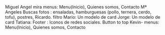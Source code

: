 Miguel Angel mira menus: Menu(Inicio), Quienes somos, Contacto
Mª Angeles  Buscas fotos : ensaladas, hamburguesas (pollo, ternera, cerdo, tofu), postres, 
Ricardo. filtro
Mario: Un modelo de card
Jorge: Un modelo de card
Tatiana: Footer : Iconos de redes sociales. Button to top
Kevin- menus: Menu(Inicio), Quienes somos, Contacto
